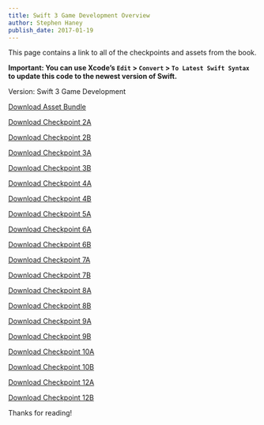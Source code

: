 ```yaml
---
title: Swift 3 Game Development Overview
author: Stephen Haney
publish_date: 2017-01-19
---
```


This page contains a link to all of the checkpoints and assets from the book.

**Important: You can use Xcode’s `Edit` > `Convert` > `To Latest Swift Syntax` to update this code to the newest version of Swift.**

Version: Swift 3 Game Development

<a href="https://github.com/StephenHaney/game-development-with-swift-assets/blob/main/assets/swift-3/assets.zip?raw=true">Download Asset Bundle</a>

<a href="https://github.com/StephenHaney/game-development-with-swift-assets/blob/main/chapter-2/swift-3/Checkpoint-2A.zip?raw=true">Download Checkpoint 2A</a>

<a href="https://github.com/StephenHaney/game-development-with-swift-assets/blob/main/chapter-2/swift-3/Checkpoint-2B.zip?raw=true">Download Checkpoint 2B</a>

<a href="https://github.com/StephenHaney/game-development-with-swift-assets/blob/main/chapter-3/swift-3/Checkpoint-3A.zip?raw=true">Download Checkpoint 3A</a>

<a href="https://github.com/StephenHaney/game-development-with-swift-assets/blob/main/chapter-3/swift-3/Checkpoint-3B.zip?raw=true">Download Checkpoint 3B</a>

<a href="https://github.com/StephenHaney/game-development-with-swift-assets/blob/main/chapter-4/swift-3/Checkpoint-4A.zip?raw=true">Download Checkpoint 4A</a>

<a href="https://github.com/StephenHaney/game-development-with-swift-assets/blob/main/chapter-4/swift-3/Checkpoint-4B.zip?raw=true">Download Checkpoint 4B</a>

<a href="https://github.com/StephenHaney/game-development-with-swift-assets/blob/main/chapter-5/swift-3/Checkpoint-5A.zip?raw=true">Download Checkpoint 5A</a>

<a href="https://github.com/StephenHaney/game-development-with-swift-assets/blob/main/chapter-6/swift-3/Checkpoint-6A.zip?raw=true">Download Checkpoint 6A</a>

<a href="https://github.com/StephenHaney/game-development-with-swift-assets/blob/main/chapter-6/swift-3/Checkpoint-6B.zip?raw=true">Download Checkpoint 6B</a>

<a href="https://github.com/StephenHaney/game-development-with-swift-assets/blob/main/chapter-7/swift-3/Checkpoint-7A.zip?raw=true">Download Checkpoint 7A</a>

<a href="https://github.com/StephenHaney/game-development-with-swift-assets/blob/main/chapter-7/swift-3/Checkpoint-7B.zip?raw=true">Download Checkpoint 7B</a>

<a href="https://github.com/StephenHaney/game-development-with-swift-assets/blob/main/chapter-8/swift-3/Checkpoint-8A.zip?raw=true">Download Checkpoint 8A</a>

<a href="https://github.com/StephenHaney/game-development-with-swift-assets/blob/main/chapter-8/swift-3/Checkpoint-8B.zip?raw=true">Download Checkpoint 8B</a>

<a href="https://github.com/StephenHaney/game-development-with-swift-assets/blob/main/chapter-9/swift-3/Checkpoint-9A.zip?raw=true">Download Checkpoint 9A</a>

<a href="https://github.com/StephenHaney/game-development-with-swift-assets/blob/main/chapter-9/swift-3/Checkpoint-9B.zip?raw=true">Download Checkpoint 9B</a>

<a href="https://github.com/StephenHaney/game-development-with-swift-assets/blob/main/chapter-10/swift-3/Checkpoint-10A.zip?raw=true">Download Checkpoint 10A</a>

<a href="https://github.com/StephenHaney/game-development-with-swift-assets/blob/main/chapter-10/swift-3/Checkpoint-10B.zip?raw=true">Download Checkpoint 10B</a>

<a href="https://github.com/StephenHaney/game-development-with-swift-assets/blob/main/chapter-12/swift-3/Checkpoint-12A.zip?raw=true">Download Checkpoint 12A</a>

<a href="https://github.com/StephenHaney/game-development-with-swift-assets/blob/main/chapter-12/swift-3/Checkpoint-12B.zip?raw=true">Download Checkpoint 12B</a>

Thanks for reading!
